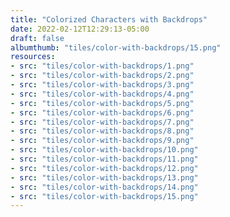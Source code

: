 ```yaml
---
title: "Colorized Characters with Backdrops"
date: 2022-02-12T12:29:13-05:00
draft: false
albumthumb: "tiles/color-with-backdrops/15.png"
resources:
- src: "tiles/color-with-backdrops/1.png"
- src: "tiles/color-with-backdrops/2.png"
- src: "tiles/color-with-backdrops/3.png"
- src: "tiles/color-with-backdrops/4.png"
- src: "tiles/color-with-backdrops/5.png"
- src: "tiles/color-with-backdrops/6.png"
- src: "tiles/color-with-backdrops/7.png"
- src: "tiles/color-with-backdrops/8.png"
- src: "tiles/color-with-backdrops/9.png"
- src: "tiles/color-with-backdrops/10.png"
- src: "tiles/color-with-backdrops/11.png"
- src: "tiles/color-with-backdrops/12.png"
- src: "tiles/color-with-backdrops/13.png"
- src: "tiles/color-with-backdrops/14.png"
- src: "tiles/color-with-backdrops/15.png"
---
```


